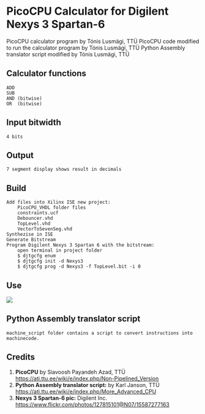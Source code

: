 # PicoCPU Calculator for Digilent Nexys 3 Spartan-6

PicoCPU calculator program by Tónis Lusmägi, TTÜ
PicoCPU code modified to run the calculator program by Tónis Lusmägi, TTÜ
Python Assembly translator script modified by Tónis Lusmägi, TTÜ

## Calculator functions

	ADD
	SUB
	AND (bitwise)
	OR 	(bitwise)

## Input bitwidth

	4 bits

## Output

	7 segment display shows result in decimals

## Build

	Add files into Xilinx ISE new project:
		PicoCPU_VHDL folder files
		constraints.ucf
		Debouncer.vhd
		TopLevel.vhd
		VectorToSevenSeg.vhd
	Synthezise in ISE
	Generate Bitstream
	Program Digilent Nexys 3 Spartan 6 with the bitstream:
		open terminal in project folder
		$ djtgcfg enum
		$ djtgcfg init -d Nexys3
		$ djtgcfg prog -d Nexys3 -f TopLevel.bit -i 0

## Use

![](/assets/Digilent_Nexys_3_Spartan-6_PicoCPU_calculator.png?raw=true)

## Python Assembly translator script

	machine_script folder contains a script to convert instructions into machinecode.


## Credits

1. **PicoCPU** by Siavoosh Payandeh Azad, TTÜ
https://ati.ttu.ee/wiki/e/index.php/Non-Pipelined_Version
2. **Python Assembly translator script:** by Karl Janson, TTÜ
https://ati.ttu.ee/wiki/e/index.php/More_Advanced_CPU
3. **Nexys 3 Spartan-6 pic:** Digilent Inc.
https://www.flickr.com/photos/127815101@N07/15587277163